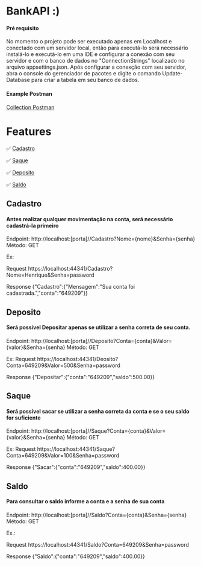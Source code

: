 # BankAPI :)

#### Pré requisito
No momento o projeto pode ser executado apenas em Localhost e conectado com um servidor local, então para executá-lo será necessário instalá-lo e executá-lo em uma IDE e configurar a conexão com seu servidor e com o banco de dados no "ConnectionStrings" localizado no arquivo appsettings.json.
Após configurar a conexção com seu servidor, abra o console do gerenciador de pacotes e digite o comando Update-Database para criar a tabela em seu banco de dados.

#### Example Postman
[Collection Postman](https://github.com/Henrique-GF/Challenge-BankAPI/blob/master/BankAPI.postman_collection.json)

# Features   

✅ [Cadastro](#cadastro)

✅ [Saque](#saque)

✅ [Deposito](#deposito)

✅ [Saldo](#saldo)

## Cadastro
#### Antes realizar qualquer movimentação na conta, será necessário cadastrá-la primeiro

Endpoint: http://localhost:[porta]//Cadastro?Nome={nome}&Senha={senha}
Método: GET

Ex: 

Request
https://localhost:44341/Cadastro?Nome=Henrique&Senha=password

Response
{"Cadastro":{"Mensagem":"Sua conta foi cadastrada.","conta":"649209"}}


## Deposito
#### Será possível Depositar apenas se utilizar a senha correta de seu conta.

Endpoint: http://localhost:[porta]//Deposito?Conta={conta}&Valor={valor}&Senha={senha}
Método: GET

Ex:
Request
https://localhost:44341/Deosito?Conta=649209&Valor=500&Senha=password

Response
{"Depositar":{"conta":"649209","saldo":500.00}}


## Saque
#### Será possível sacar se utilizar a senha correta da conta e se o seu saldo for suficiente

Endpoint: http://localhost:[porta]//Saque?Conta={conta}&Valor={valor}&Senha={senha}
Método: GET

Ex:
Request
https://localhost:44341/Saque?Conta=649209&Valor=100&Senha=password

Response
{"Sacar":{"conta":"649209","saldo":400.00}}



## Saldo
#### Para consultar o saldo informe a conta e a senha de sua conta

Endpoint: http://localhost:[porta]//Saldo?Conta={conta}&Senha={senha}
Método: GET

Ex.:

Request
https://localhost:44341/Saldo?Conta=649209&Senha=password

Response
{"Saldo":{"conta":"649209","saldo":400.00}}


